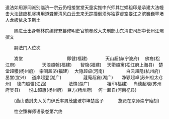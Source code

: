 <!-- { "loadSidebar": true } -->
道法如用源同派别临济一宗云仍相接堂堂天童实推中兴师其世嫡祖印是承建大法幢击大法鼓应机竖拂用道聋瞽清风白云去来无踪撞倒须弥独露虚空娄江之滨巍巍窣堵人龙皈依永卫斯土

　　赐进士出身翰林院编修充纂修明史官前奉政大夫刑部山东清吏司郎中长州汪琬撰文

　　嗣法门人位次

　　嵩堂　　　　　　　　　　即健(福建)　　　　天山超仙(宁波府)
　佛裔(松江府)　　　　　　天浪超翰(福建)　　智隐(福建)
　天衢超寓(松江府上海县)　楚堂超稷(杨州府)　宗喝超济(福建)
　大隐超卓(河南)　　　　　白云超隐(杭州府)　旵堂(宜兴)
　道岸超登(湖广)　　　　　蘧庵超雍(湖广)　　净颖超卓(苏州府太仓州)
　德门超骥(江西)　　　　　法恺(湖广)　　　　祖印(福建)
　尚德超晓(苏州府吴县)　　悦山超惠(杨州府)　巨方(杨州府)
　何一超自(河南杞县)

　　(燕山诰封夫人关门伊氏率男茂盛玻尔坤楚蛮子
　　　施赀在京师崇宁庵刻)

　　性空臻禅师语录卷第六终
